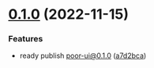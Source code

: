 # [0.1.0](https://github.com/DenghuaCN/poor-ui/compare/a7d2bca47832cfa749b63fc1abeb584e9bb8a7d1...v0.1.0) (2022-11-15)


### Features

* ready publish poor-ui@0.1.0 ([a7d2bca](https://github.com/DenghuaCN/poor-ui/commit/a7d2bca47832cfa749b63fc1abeb584e9bb8a7d1))
